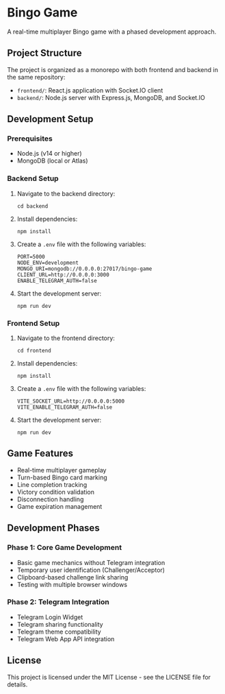 # Bingo Game

A real-time multiplayer Bingo game with a phased development approach.

## Project Structure

The project is organized as a monorepo with both frontend and backend in the same repository:

- `frontend/`: React.js application with Socket.IO client
- `backend/`: Node.js server with Express.js, MongoDB, and Socket.IO

## Development Setup

### Prerequisites

- Node.js (v14 or higher)
- MongoDB (local or Atlas)

### Backend Setup

1. Navigate to the backend directory:
   ```
   cd backend
   ```

2. Install dependencies:
   ```
   npm install
   ```

3. Create a `.env` file with the following variables:
   ```
   PORT=5000
   NODE_ENV=development
   MONGO_URI=mongodb://0.0.0.0:27017/bingo-game
   CLIENT_URL=http://0.0.0.0:3000
   ENABLE_TELEGRAM_AUTH=false
   ```

4. Start the development server:
   ```
   npm run dev
   ```

### Frontend Setup

1. Navigate to the frontend directory:
   ```
   cd frontend
   ```

2. Install dependencies:
   ```
   npm install
   ```

3. Create a `.env` file with the following variables:
   ```
   VITE_SOCKET_URL=http://0.0.0.0:5000
   VITE_ENABLE_TELEGRAM_AUTH=false
   ```

4. Start the development server:
   ```
   npm run dev
   ```

## Game Features

- Real-time multiplayer gameplay
- Turn-based Bingo card marking
- Line completion tracking
- Victory condition validation
- Disconnection handling
- Game expiration management

## Development Phases

### Phase 1: Core Game Development

- Basic game mechanics without Telegram integration
- Temporary user identification (Challenger/Acceptor)
- Clipboard-based challenge link sharing
- Testing with multiple browser windows

### Phase 2: Telegram Integration

- Telegram Login Widget
- Telegram sharing functionality
- Telegram theme compatibility
- Telegram Web App API integration

## License

This project is licensed under the MIT License - see the LICENSE file for details.
